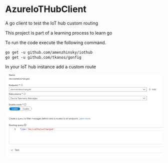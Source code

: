 # AzureIoTHubClient
A go client to test the IoT hub custom routing

This project is part of a learning process to learn go  

To run the code execute the following command. 

```
go get -u github.com/amenzhinsky/iothub
go get -u github.com/tkanos/gonfig
```
In your IoT hub instance add a custom route

![custom route](/images/MessageRouting.JPG)


